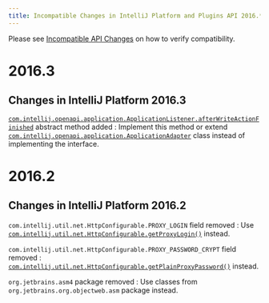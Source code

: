 ```yaml
---
title: Incompatible Changes in IntelliJ Platform and Plugins API 2016.*
---
```

<!-- Copyright 2000-2020 JetBrains s.r.o. and other contributors. Use of this source code is governed by the Apache 2.0 license that can be found in the LICENSE file. -->

<!--
See the note on how to document new problems on the main page reference_guide/api_changes_list.md 
-->

Please see [Incompatible API Changes](/reference_guide/api_changes_list.md) on how to verify compatibility.

# 2016.3 

## Changes in IntelliJ Platform 2016.3

[`com.intellij.openapi.application.ApplicationListener.afterWriteActionFinished`](upsource:///platform/core-api/src/com/intellij/openapi/application/ApplicationListener.java?nav=1481:1505:focused&line=45) abstract method added
: Implement this method or extend [`com.intellij.openapi.application.ApplicationAdapter`](upsource:////platform/core-api/src/com/intellij/openapi/application/ApplicationAdapter.java) class instead of implementing the interface.


# 2016.2 

## Changes in IntelliJ Platform 2016.2

`com.intellij.util.net.HttpConfigurable.PROXY_LOGIN` field removed
: Use [`com.intellij.util.net.HttpConfigurable.getProxyLogin()`](upsource:///platform/platform-api/src/com/intellij/util/net/HttpConfigurable.java) instead.

`com.intellij.util.net.HttpConfigurable.PROXY_PASSWORD_CRYPT` field removed
: [`com.intellij.util.net.HttpConfigurable.getPlainProxyPassword()`](upsource:///platform/platform-api/src/com/intellij/util/net/HttpConfigurable.java) instead.

`org.jetbrains.asm4` package removed
: Use classes from `org.jetbrains.org.objectweb.asm` package instead.